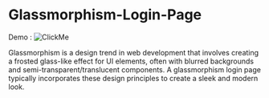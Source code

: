 # Glassmorphism-Login-Page
Demo :  ![ClickMe](https://himel-sarder.github.io/Glassmorphism-Login-Page/)

Glassmorphism is a design trend in web development that involves creating a frosted glass-like effect for UI elements, often with blurred backgrounds and semi-transparent/translucent components. A glassmorphism login page typically incorporates these design principles to create a sleek and modern look.
